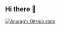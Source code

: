 ## Hi there 👋
[![Anurag's GitHub stats](https://github-readme-stats.vercel.app/api?username=TimothyPhan2&show_icons=true&theme=radical)](https://github.com/anuraghazra/github-readme-stats)

<!--
**TimothyPhan2/TimothyPhan2** is a ✨ _special_ ✨ repository because its `README.md` (this file) appears on your GitHub profile.

Here are some ideas to get you started:

- 🔭 I’m currently working on ...
- 🌱 I’m currently learning ...
- 👯 I’m looking to collaborate on ...
- 🤔 I’m looking for help with ...
- 💬 Ask me about ...
- 📫 How to reach me: ...
- 😄 Pronouns: ...
- ⚡ Fun fact: ...
-->
